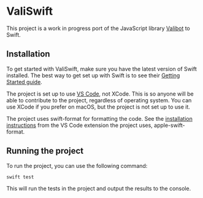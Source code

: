 # ValiSwift

This project is a work in progress port of the JavaScript library [Valibot](https://github.com/fabian-hiller/valibot) to Swift.


## Installation

To get started with ValiSwift, make sure you have the latest version of Swift installed. The best way to get set up with Swift is to see their [Getting Started guide](https://www.swift.org/getting-started/).

The project is set up to use [VS Code](https://code.visualstudio.com/download), not XCode. This is so anyone will be able to contribute to the project, regardless of operating system. You can use XCode if you prefer on macOS, but the project is not set up to use it.

The project uses swift-format for formatting the code. See the [installation instructions](https://marketplace.visualstudio.com/items?itemName=vknabel.vscode-apple-swift-format#global-installation) from the VS Code extension the project uses, apple-swift-format.

## Running the project

To run the project, you can use the following command:

```bash
swift test
```

This will run the tests in the project and output the results to the console.